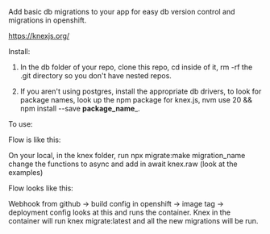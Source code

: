 Add basic db migrations to your app for easy db version control and migrations in openshift.

https://knexjs.org/

Install:
1. In the db folder of your repo, clone this repo, cd inside of it, rm -rf the .git directory so you don't have nested repos.

2. If you aren't using postgres, install the appropriate db drivers, to look for package names, look up the npm package for knex.js, nvm use 20 && npm install --save __package_name___.




To use:

Flow is like this:

On your local, in the knex folder, run npx migrate:make migration_name
change the functions to async and add in await knex.raw (look at the examples)

Flow looks like this:

Webhook from github -> build config in openshift -> image tag -> deployment config looks at this and runs the container.  Knex in the container will run knex migrate:latest and all the new migrations will be run.

